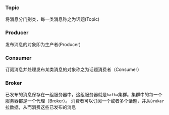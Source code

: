 ### Topic
将消息分门别类，每一类消息称之为话题(Topic)

### Producer
发布消息的对象即为生产者(Producer)

### Consumer
订阅消息并处理发布某类消息的对象称之为话题消费者（Consumer）

### Broker
已发布的消息保存在一组服务器中，这组服务器就是`kafka`集群。集群中的每一个服务器都是一个代理（Broker）。
消费者可以订阅一个或者多个话题，并从`Broker`拉数据，从而消费这些已发布的消息

